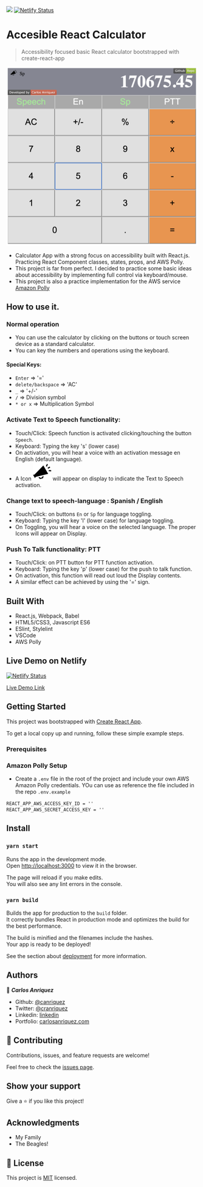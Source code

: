 ![](https://img.shields.io/badge/Microverse-blueviolet)
[![Netlify Status](https://api.netlify.com/api/v1/badges/4f145487-140e-4e4f-80f7-d552dcbcc0d1/deploy-status)](https://app.netlify.com/sites/anriquez-calculator/deploys)

# Accesible React Calculator

> Accessibility focused basic React calculator bootstrapped with create-react-app

![screenshot](./app_screenshot.png)

- Calculator App with a strong focus on accessibility built with React.js. Practicing React Component classes, states, props, and AWS Polly.
- This project is far from perfect. I decided to practice some basic ideas about accessibility by implementing full control via keyboard/mouse.
- This project is also a practice implementation for the AWS service [Amazon Polly](https://aws.amazon.com/polly/)


## How to use it.

### Normal operation

- You can use the calculator by clicking on the buttons or touch screen device as a standard calculator.
- You can key the numbers and operations using the keyboard. 
#### Special Keys:
- ```Enter```              => '='
- ```delete/backspace```   => 'AC'
- ```_```     =>    '+/-'
- ``` / ```   => Division symbol
- ``` * or x ``` => Multiplication Symbol

### Activate Text to Speech functionality:
- Touch/Click: Speech function is activated clicking/touching the button `Speech`. 
- Keyboard: Typing the key 's' (lower case)
- On activation, you will hear a voice with an activation message en English (default language).
- A Icon  ![](./src/assets/icons/speech.svg) will appear on display to indicate the Text to Speech activation. 

### Change text to speech-language :  Spanish / English
- Touch/Click: on buttons `En` or `Sp` for language toggling.
- Keyboard: Typing the key 'l' (lower case) for language toggling.
- On Toggling, you will hear a voice on the selected language. The proper Icons will appear on Display.

### Push To Talk functionality: PTT
- Touch/Click: on PTT button for PTT function activation.
- Keyboard: Typing the key 'p' (lower case) for the push to talk function.
- On activation, this function will read out loud the Display contents.
- A similar effect can be achieved by using the '=' sign.

## Built With

- React.js, Webpack, Babel
- HTML5/CSS3, Javascript ES6
- ESlint, Stylelint
- VSCode
- AWS Polly


## Live Demo on Netlify
[![Netlify Status](https://api.netlify.com/api/v1/badges/4f145487-140e-4e4f-80f7-d552dcbcc0d1/deploy-status)](https://app.netlify.com/sites/anriquez-calculator/deploys)

[Live Demo Link](https://anriquez-calculator.netlify.app/)


## Getting Started


This project was bootstrapped with [Create React App](https://github.com/facebook/create-react-app).


To get a local copy up and running, follow these simple example steps.

### Prerequisites

### Amazon Polly Setup

- Create a ```.env``` file in the root of the project and include your own AWS Amazon Polly credentials. YOu can use as reference the file included in the repo ```.env.example```

```
REACT_APP_AWS_ACCESS_KEY_ID = ''
REACT_APP_AWS_SECRET_ACCESS_KEY = ''
```

## Install

### `yarn start`

Runs the app in the development mode.<br />
Open [http://localhost:3000](http://localhost:3000) to view it in the browser.

The page will reload if you make edits.<br />
You will also see any lint errors in the console.

### `yarn build`

Builds the app for production to the `build` folder.<br />
It correctly bundles React in production mode and optimizes the build for the best performance.

The build is minified and the filenames include the hashes.<br />
Your app is ready to be deployed!

See the section about [deployment](https://facebook.github.io/create-react-app/docs/deployment) for more information.


## Authors

👤 ***Carlos Anriquez***

- Github: [@canriquez](https://github.com/canriquez)
- Twitter: [@cranriquez](https://twitter.com/cranriquez)
- Linkedin: [linkedin](https://www.linkedin.com/in/carlosanriquez/)
- Portfolio: [carlosanriquez.com](https://www.carlosanriquez.com)


## 🤝 Contributing

Contributions, issues, and feature requests are welcome!

Feel free to check the [issues page](https://github.com/canriquez/react-calculator/issues).

## Show your support

Give a ⭐️ if you like this project!

## Acknowledgments

- My Family
- The Beagles!
## 📝 License

This project is [MIT](./LICENSE) licensed.

